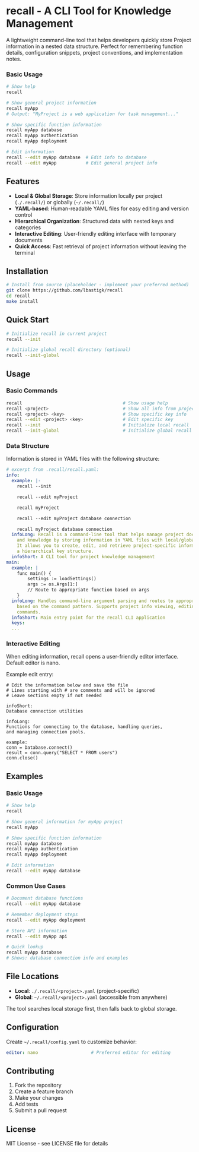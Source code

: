 # recall - A CLI Tool for Knowledge Management

A lightweight command-line tool that helps developers quickly store Project information in a nested data structure. Perfect for remembering function details, configuration snippets, project conventions, and implementation notes.

### Basic Usage
```bash
# Show help
recall

# Show general project information
recall myApp
# Output: "MyProject is a web application for task management..."

# Show specific function information
recall myApp database
recall myApp authentication
recall myApp deployment

# Edit information
recall --edit myApp database  # Edit info to database
recall --edit myApp           # Edit general project info
```

## Features

- **Local & Global Storage**: Store information locally per project (`./.recall/`) or globally (`~/.recall/`)
- **YAML-based**: Human-readable YAML files for easy editing and version control
- **Hierarchical Organization**: Structured data with nested keys and categories
- **Interactive Editing**: User-friendly editing interface with temporary documents
- **Quick Access**: Fast retrieval of project information without leaving the terminal

## Installation

```bash
# Install from source (placeholder - implement your preferred method)
git clone https://github.com/lbastigk/recall
cd recall
make install
```

## Quick Start

```bash
# Initialize recall in current project
recall --init

# Initialize global recall directory (optional)
recall --init-global
```

## Usage

### Basic Commands

```bash
recall                                      # Show usage help
recall <project>                            # Show all info from project.yaml
recall <project> <key>                      # Show specific key info
recall --edit <project> <key>               # Edit specific key
recall --init                               # Initialize local recall
recall --init-global                        # Initialize global recall
```

### Data Structure

Information is stored in YAML files with the following structure:

```yaml
# excerpt from .recall/recall.yaml:
info:
  example: |-
    recall --init

    recall --edit myProject

    recall myProject

    recall --edit myProject database connection

    recall myProject database connection
  infoLong: Recall is a command-line tool that helps manage project documentation
    and knowledge by storing information in YAML files with local/global storage priority.
    It allows you to create, edit, and retrieve project-specific information using
    a hierarchical key structure.
  infoShort: A CLI tool for project knowledge management
main:
  example: |
    func main() {
        settings := loadSettings()
        args := os.Args[1:]
        // Route to appropriate function based on args
    }
  infoLong: Handles command-line argument parsing and routes to appropriate functions
    based on the command pattern. Supports project info viewing, editing, and initialization
    commands.
  infoShort: Main entry point for the recall CLI application
  keys:
  ...
```

### Interactive Editing

When editing information, recall opens a user-friendly editor interface. Default editor is nano.

Example edit entry:
```
# Edit the information below and save the file
# Lines starting with # are comments and will be ignored
# Leave sections empty if not needed

infoShort:
Database connection utilities

infoLong:
Functions for connecting to the database, handling queries,
and managing connection pools.

example:
conn = Database.connect()
result = conn.query("SELECT * FROM users")
conn.close()
```

## Examples

### Basic Usage
```bash
# Show help
recall

# Show general information for myApp project
recall myApp

# Show specific function information
recall myApp database
recall myApp authentication
recall myApp deployment

# Edit information
recall --edit myApp database
```

### Common Use Cases
```bash
# Document database functions
recall --edit myApp database

# Remember deployment steps  
recall --edit myApp deployment

# Store API information
recall --edit myApp api

# Quick lookup
recall myApp database
# Shows: database connection info and examples
```

## File Locations

- **Local**: `./.recall/<project>.yaml` (project-specific)
- **Global**: `~/.recall/<project>.yaml` (accessible from anywhere)

The tool searches local storage first, then falls back to global storage.

## Configuration

Create `~/.recall/config.yaml` to customize behavior:

```yaml
editor: nano                    # Preferred editor for editing
```

## Contributing

1. Fork the repository
2. Create a feature branch
3. Make your changes
4. Add tests
5. Submit a pull request

## License

MIT License - see LICENSE file for details